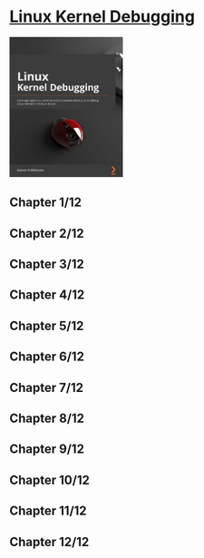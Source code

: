 # [Linux Kernel Debugging](https://www.amazon.com/Linux-Kernel-Debugging-techniques-effectively/dp/1801075034/ref=d_pd_sbs_sccl_2_4/135-3266014-6825219?pd_rd_w=nRDjv&content-id=amzn1.sym.52496815-75d1-441b-a973-439c7b1bea7c&pf_rd_p=52496815-75d1-441b-a973-439c7b1bea7c&pf_rd_r=H9RR31Q7258Z7AVJE6MZ&pd_rd_wg=TikbH&pd_rd_r=f97b84a0-cfe3-47a5-aab2-7f26e3407fc5&pd_rd_i=1801075034&psc=1)
<img alg="9781801075039" src="../covers/9781801075039.jpg" width="200"/>

## Chapter 1/12
## Chapter 2/12
## Chapter 3/12
## Chapter 4/12
## Chapter 5/12
## Chapter 6/12
## Chapter 7/12
## Chapter 8/12
## Chapter 9/12
## Chapter 10/12
## Chapter 11/12
## Chapter 12/12
